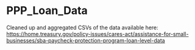 # PPP_Loan_Data
Cleaned up and aggregated CSVs of the data available here: https://home.treasury.gov/policy-issues/cares-act/assistance-for-small-businesses/sba-paycheck-protection-program-loan-level-data
